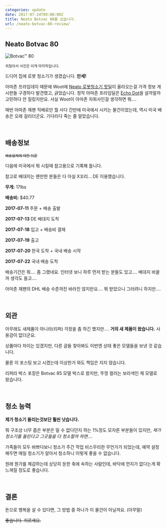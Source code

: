 ```yaml
---
categories: update
date: 2017-07-24T09:00:00Z
title: Neato Botvac 80를 샀습니다.
url: /neato-botvac-80-review/
---
```


## Neato Botvac 80

<img src="http://5df8aa4b674bc30f90a6-519cff0c4aadf0882029ee8826ed368e.r50.cf5.rackcdn.com/botvac-photos/neato-botvac_80_purple-side-view-small.jpg" alt="Botvac™ 80" />

<small class="text-muted">귀찮아서 사진은 이게 마지막입니다.</small>

드디어 집에 로봇 청소기가 생겼습니다. **만세!**

아마존 프라임데이 때문에 Woot에 [Neato 로봇청소기 핫딜](https://home.woot.com/offers/neato-your-choice)이 올라오는걸 가격 정보 게시판들 구경하다 발견했고, 긁었습니다. 정작 아마존 프라임딜은 [Echo Dot](https://www.amazon.com/dp/B01DFKC2SO)을 살까말까 고민하다 안 질렀지만요. 사실 Woot이 아마존 자회사인걸 생각하면 뭐....

매번 아마존 재팬 직배로만 뭘 사다 간만에 미국에서 시키는 물건이었는데, 역시 미국 배송은 오래 걸리더군요. 기다리다 죽는 줄 알았습니다.

&nbsp;

## 배송정보

<small><del>배송업체에 대한 뒤끝</del></small>

다음에 미국에서 뭐 시킬때 참고용으로 기록해 둡니다.

참고로 배대지는 왠만한 분들은 다 아실 X꼬리... DE 이용했습니다.

**무게:** 17lbs

**배송비:** $40.77

**2017-07-11** 주문 + 배송 출발

**2017-07-13** DE 배대지 도착

**2017-07-18** 입고 + 배송비 결제

**2017-07-19** 출고

**2017-07-20** 한국 도착 + 국내 배송 시작

**2017-07-22** 국내 배송 도착

배송기간은 뭐.... 좀 그랬네요. 인터넷 보니 하루 먼저 받는 분들도 있고.... 배대지 바꿀까 생각도 들고....

아마존 재팬의 DHL 배송 수준까진 바라진 않지만요.... 뭐 받았으니 그러려니 하지만....

&nbsp;

## 외관

아무래도 새제품이 아니라(리퍼) 걱정을 좀 하긴 했지만.... **거의 새 제품이 왔습니다.** 사용감이 없더군요.

상품마다 차이는 있겠지만, 다른 글들 찾아봐도 이번엔 상태 좋은 모델들을 보낸 것 같습니다.

물론 이 포스팅 보고 시켰는데 이상한거 와도 책임은 지지 않습니다.

리퍼라 박스 포장은 Botvac 85 모델 박스로 왔지만, 뚜껑 컬러는 보라색인 제 모델로 왔습니다.

&nbsp;

## 청소 능력

**제가 청소기 돌리는것보단 훨씬 낫습니다.**

뭐 구조상 너무 좁은 부분은 밀 수 없다던지 하는 1%정도 모자른 부분들이 있지만, *제가 청소기를 돌린다고 그곳들을 다 청소할까 하면....*

가족들이 모두 바쁘다보니 청소가 주간 작업 비스무리한 무언가가 되었는데, 예약 설정해두면 매일 청소기가 알아서 청소하니 이렇게 좋을 수 없습니다.

원래 뭔가를 체감하는데 상당히 둔한 축에 속하는 사람인데, 바닥에 먼지가 없다는게 확 느껴질 정도로 좋습니다.

&nbsp;

## 결론

돈으로 행복을 살 수 있다면, 그 방법 중 하나가 이 물건이 아닐까요. (아무말)

<del>좋습니다. 지르세요.</del>
